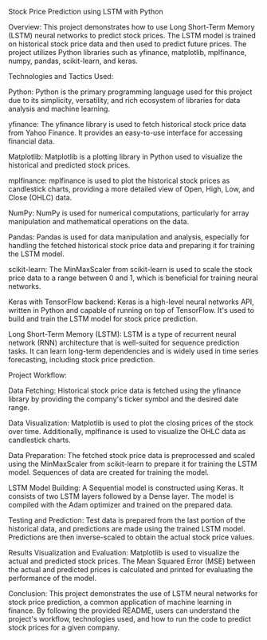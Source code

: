Stock Price Prediction using LSTM with Python

Overview: This project demonstrates how to use Long Short-Term Memory (LSTM) neural networks to predict stock prices. The LSTM model is trained on historical stock price data and then used to predict future prices. The project utilizes Python libraries such as yfinance, matplotlib, mplfinance, numpy, pandas, scikit-learn, and keras.

Technologies and Tactics Used:

Python: Python is the primary programming language used for this project due to its simplicity, versatility, and rich ecosystem of libraries for data analysis and machine learning.

yfinance: The yfinance library is used to fetch historical stock price data from Yahoo Finance. It provides an easy-to-use interface for accessing financial data.

Matplotlib: Matplotlib is a plotting library in Python used to visualize the historical and predicted stock prices.

mplfinance: mplfinance is used to plot the historical stock prices as candlestick charts, providing a more detailed view of Open, High, Low, and Close (OHLC) data.

NumPy: NumPy is used for numerical computations, particularly for array manipulation and mathematical operations on the data.

Pandas: Pandas is used for data manipulation and analysis, especially for handling the fetched historical stock price data and preparing it for training the LSTM model.

scikit-learn: The MinMaxScaler from scikit-learn is used to scale the stock price data to a range between 0 and 1, which is beneficial for training neural networks.

Keras with TensorFlow backend: Keras is a high-level neural networks API, written in Python and capable of running on top of TensorFlow. It's used to build and train the LSTM model for stock price prediction.

Long Short-Term Memory (LSTM): LSTM is a type of recurrent neural network (RNN) architecture that is well-suited for sequence prediction tasks. It can learn long-term dependencies and is widely used in time series forecasting, including stock price prediction.

Project Workflow:

Data Fetching: Historical stock price data is fetched using the yfinance library by providing the company's ticker symbol and the desired date range.

Data Visualization: Matplotlib is used to plot the closing prices of the stock over time. Additionally, mplfinance is used to visualize the OHLC data as candlestick charts.

Data Preparation: The fetched stock price data is preprocessed and scaled using the MinMaxScaler from scikit-learn to prepare it for training the LSTM model. Sequences of data are created for training the model.

LSTM Model Building: A Sequential model is constructed using Keras. It consists of two LSTM layers followed by a Dense layer. The model is compiled with the Adam optimizer and trained on the prepared data.

Testing and Prediction: Test data is prepared from the last portion of the historical data, and predictions are made using the trained LSTM model. Predictions are then inverse-scaled to obtain the actual stock price values.

Results Visualization and Evaluation: Matplotlib is used to visualize the actual and predicted stock prices. The Mean Squared Error (MSE) between the actual and predicted prices is calculated and printed for evaluating the performance of the model.

Conclusion: This project demonstrates the use of LSTM neural networks for stock price prediction, a common application of machine learning in finance. By following the provided README, users can understand the project's workflow, technologies used, and how to run the code to predict stock prices for a given company.
